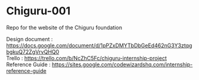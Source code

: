 # Chiguru-001
  Repo for the website of the Chiguru foundation

Design document : https://docs.google.com/document/d/1pPZxDMYTbDbGeEd462nG3Y3ztqgbgkuQ72ZgVrvQHQ0 <br>
Trello : https://trello.com/b/NcZhC5Fc/chiguru-internship-project <br>
Reference Guide : https://sites.google.com/codewizardshq.com/internship-reference-guide <br>

